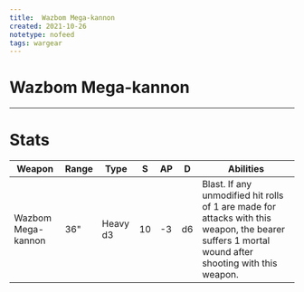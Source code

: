 ```yaml
---
title:  Wazbom Mega-kannon
created: 2021-10-26
notetype: nofeed
tags: wargear
---
```


# Wazbom Mega-kannon

---

# Stats

| Weapon             | Range | Type     | S   | AP  | D   | Abilities                                                                                                                                         |
| ------------------ | ----- | -------- | --- | --- | --- | ------------------------------------------------------------------------------------------------------------------------------------------------- |
| Wazbom Mega-kannon | 36"   | Heavy d3 | 10  | -3  | d6  | Blast. If any unmodified hit rolls of 1 are made for attacks with this weapon, the bearer suffers 1 mortal wound after shooting with this weapon. | 
